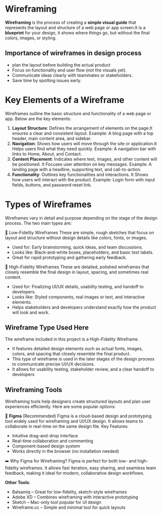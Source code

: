 # Wireframing
**Wireframing** is the process of creating a **simple visual guide** that represents the layout and structure of a web page or app screen.It is a **blueprint** for your design, it shows where things go, but without the final colors, images, or styling.
## Importance of wireframes in design process
- plan the layout before building the actual product
- Focus on functionality and user flow (not the visuals yet).
- Communicate ideas clearly with teammates or stakeholders.
- Save time by spotting issues early.
# Key Elements of a Wireframe
Wireframes outline the basic structure and functionality of a web page or app. Below are the key elements:
1. **Layout Structure**: Defines the arrangement of elements on the page.It ensures a clear and consistent layout.
Example: A blog page with a top header, main content area, and sidebar.
2. **Navigation**: Shows how users will move through the site or application.It Helps users find what they need quickly.
Example: A navigation bar with links to Home, About, and Contact.
3. **Content Placement**: Indicates where text, images, and other content will be positioned. It Focuses user attention on key messages.
Example: A landing page with a headline, supporting text, and call-to-action.
4. **Functionality**: Outlines key functionalities and interactions. It Shows how users will interact with the product.
Example: Login form with input fields, buttons, and password reset link.
 # Types of Wireframes
Wireframes vary in detail and purpose depending on the stage of the design process. The two main types are:

🔹 Low-Fidelity Wireframes
These are simple, rough sketches that focus on layout and structure without design details like colors, fonts, or images.
- Used for: Early brainstorming, quick ideas, and team discussions.
- Looks like: Black-and-white boxes, placeholders, and basic text labels.
- Great for rapid prototyping and gathering early feedback.

🔸 High-Fidelity Wireframes
These are detailed, polished wireframes that closely resemble the final design in layout, spacing, and sometimes real content.
- Used for: Finalizing UI/UX details, usability testing, and handoff to developers.
- Looks like: Styled components, real images or text, and interactive elements.
- Helps stakeholders and developers understand exactly how the product will look and work.
## Wireframe Type Used Here
The wireframe included in this project is a High-Fidelity Wireframe.
- It features detailed design elements such as actual fonts, images, colors, and spacing that closely resemble the final product.
- This type of wireframe is used in the later stages of the design process to communicate precise UI/UX decisions.
- It allows for usability testing, stakeholder review, and a clear handoff to developers
## Wireframing Tools
Wireframing tools help designers create structured layouts and plan user experiences efficiently. Here are some popular options:

🔹 **Figma** (Recommended)
Figma is a cloud-based design and prototyping tool widely used for wireframing and UI/UX design. It allows teams to collaborate in real-time on the same design file.
Key Features:
- Intuitive drag-and-drop interface
- Real-time collaboration and commenting
- Component-based design system
- Works directly in the browser (no installation needed)

➡️ Why Figma for Wireframing?
Figma is perfect for both low- and high-fidelity wireframes. It allows fast iteration, easy sharing, and seamless team feedback, making it ideal for modern, collaborative design workflows.

**Other Tools**:
- Balsamiq – Great for low-fidelity, sketch-style wireframes
- Adobe XD – Combines wireframing with interactive prototyping
- Sketch – Mac-only tool popular for UI design
- Wireframe.cc – Simple and minimal tool for quick layouts
